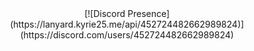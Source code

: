 <div align="center">
    [![Discord Presence](https://lanyard.kyrie25.me/api/452724482662989824)](https://discord.com/users/452724482662989824)
</div>

